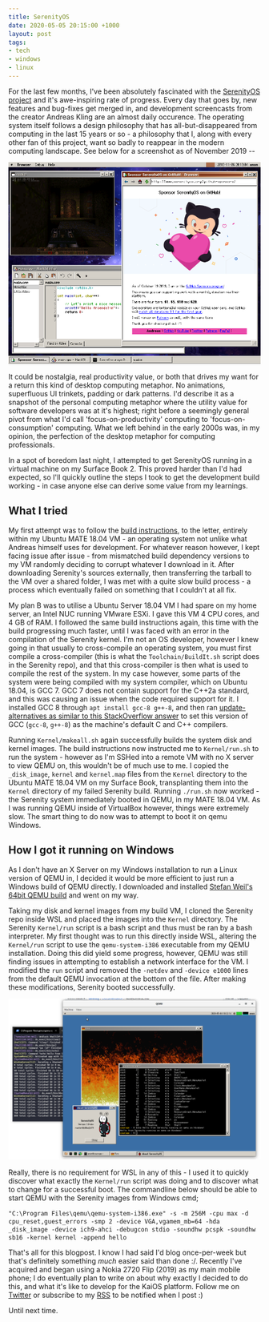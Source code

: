 ```yaml
---
title: SerenityOS
date: 2020-05-05 20:15:00 +1000
layout: post
tags:
- tech
- windows
- linux
---
```


For the last few months, I've been absolutely fascinated with the [SerenityOS project](https://github.com/serenityos/serenity) and it's awe-inspiring rate of progress. Every day that goes by, new features and bug-fixes get merged in, and development screencasts from the creator Andreas Kling are an almost daily occurence. The operating system itself follows a design philosophy that has all-but-disappeared from computing in the last 15 years or so - a philosophy that I, along with every other fan of this project, want so badly to reappear in the modern computing landscape. See below for a screenshot as of November 2019 --

![Screenshot of SerenityOS as of November 2019](https://raw.githubusercontent.com/SerenityOS/serenity/master/Meta/screenshot-1133aca.png)

It could be nostalgia, real productivity value, or both that drives my want for a return this kind of desktop computing metaphor. No animations, superfluous UI trinkets, padding or dark patterns. I'd describe it as a snapshot of the personal computing metaphor where the utility value for software developers was at it's highest; right before a seemingly general pivot from what I'd call 'focus-on-productivity' computing to 'focus-on-consumption' computing. What we left behind in the early 2000s was, in my opinion, the perfection of the desktop metaphor for computing professionals.

In a spot of boredom last night, I attempted to get SerenityOS running in a virtual machine on my Surface Book 2. This proved harder than I'd had expected, so I'll quickly outline the steps I took to get the development build working - in case anyone else can derive some value from my learnings.

<!--more-->

## What I tried

My first attempt was to follow the [build instructions](https://github.com/SerenityOS/serenity/blob/master/Documentation/BuildInstructions.md), to the letter, entirely within my Ubuntu MATE 18.04 VM - an operating system not unlike what Andreas himself uses for development. For whatever reason however, I kept facing issue after issue - from mismatched build dependency versions to my VM randomly deciding to corrupt whatever I download in it. After downloading Serenity's sources externally, then transferring the tarball to the VM over a shared folder, I was met with a quite slow build process - a process which eventually failed on something that I couldn't at all fix.

My plan B was to utilise a Ubuntu Server 18.04 VM I had spare on my home server, an Intel NUC running VMware ESXi. I gave this VM 4 CPU cores, and 4 GB of RAM. I followed the same build instructions again, this time with the build progressing much faster, until I was faced with an error in the compilation of the Serenity kernel. I'm not an OS developer, however I knew going in that usually to cross-compile an operating system, you must first compile a cross-compiler (this is what the `Toolchain/BuildIt.sh` script does in the Serenity repo), and that this cross-compiler is then what is used to compile the rest of the system. In my case however, some parts of the system were being compiled with my system compiler, which on Ubuntu 18.04, is GCC 7. GCC 7 does not contain support for the C++2a standard, and this was causing an issue when the code required support for it. I installed GCC 8 through `apt install gcc-8 g++-8`, and then ran [update-alternatives as similar to this StackOverflow answer](https://askubuntu.com/a/26518) to set this version of GCC (`gcc-8`, `g++-8`) as the machine's default C and C++ compilers. 

Running `Kernel/makeall.sh` again successfully builds the system disk and kernel images. The build instructions now instructed me to `Kernel/run.sh` to run the system - however as I'm SSHed into a remote VM with no X server to view QEMU on, this wouldn't be of much use to me. I copied the `_disk_image`, `kernel` and `kernel.map` files from the `Kernel` directory to the Ubuntu MATE 18.04 VM on my Surface Book, transplanting them into the `Kernel` directory of my failed Serenity build. Running `./run.sh` now worked - the Serenity system immediately booted in QEMU, in my MATE 18.04 VM. As I was running QEMU inside of VirtualBox however, things were extremely slow. The smart thing to do now was to attempt to boot it on qemu Windows.

## How I got it running on Windows

As I don't have an X Server on my Windows installation to run a Linux version of QEMU in, I decided it would be more efficient to just run a Windows build of QEMU directly. I downloaded and installed [Stefan Weil's 64bit QEMU build](https://qemu.weilnetz.de/w64/) and went on my way.

Taking my disk and kernel images from my build VM, I cloned the Serenity repo inside WSL and placed the images into the `Kernel` directory. The Serenity `Kernel/run` script is a bash script and thus must be ran by a bash interpreter. My first thought was to run this directly inside WSL, altering the `Kernel/run` script to use the `qemu-system-i386` executable from my QEMU installation. Doing this did yield some progress, however, QEMU was still finding issues in attempting to establish a network interface for the VM. I modified the `run` script and removed the `-netdev` and `-device e1000` lines from the default QEMU invocation at the bottom of the file. After making these modifications, Serenity booted successfully.

![Screenshot of Serenity running on QEMU Windows](/images/serenity-qemu-windows.png)

Really, there is no requirement for WSL in any of this - I used it to quickly discover what exactly the `Kernel/run` script was doing and to discover what to change for a successful boot. The commandline below should be able to start QEMU with the Serenity images from Windows cmd;

```
"C:\Program Files\qemu\qemu-system-i386.exe" -s -m 256M -cpu max -d cpu_reset,guest_errors -smp 2 -device VGA,vgamem_mb=64 -hda _disk_image -device ich9-ahci -debugcon stdio -soundhw pcspk -soundhw sb16 -kernel kernel -append hello
```

That's all for this blogpost. I know I had said I'd blog once-per-week but that's definitely something _much_ easier said than done :/. Recently I've acquired and began using a Nokia 2720 Flip (2019) as my main mobile phone; I do eventually plan to write on about why exactly I decided to do this, and what it's like to develop for the KaiOS platform. Follow me on [Twitter](https://twitter.com/nvella_) or subscribe to my [RSS](/feed.xml) to be notified when I post :)

Until next time.
